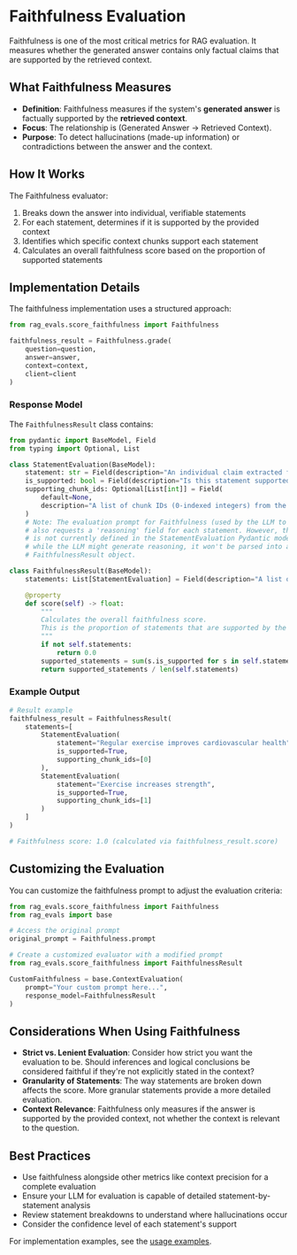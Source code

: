 # Faithfulness Evaluation

Faithfulness is one of the most critical metrics for RAG evaluation. It measures whether the generated answer contains only factual claims that are supported by the retrieved context.

## What Faithfulness Measures

- **Definition**: Faithfulness measures if the system's **generated answer** is factually supported by the **retrieved context**. 
- **Focus**: The relationship is (Generated Answer → Retrieved Context).
- **Purpose**: To detect hallucinations (made-up information) or contradictions between the answer and the context.

## How It Works

The Faithfulness evaluator:

1. Breaks down the answer into individual, verifiable statements
2. For each statement, determines if it is supported by the provided context
3. Identifies which specific context chunks support each statement
4. Calculates an overall faithfulness score based on the proportion of supported statements

## Implementation Details

The faithfulness implementation uses a structured approach:

```python
from rag_evals.score_faithfulness import Faithfulness

faithfulness_result = Faithfulness.grade(
    question=question,
    answer=answer,
    context=context,
    client=client
)
```

### Response Model

The `FaithfulnessResult` class contains:

```python
from pydantic import BaseModel, Field
from typing import Optional, List

class StatementEvaluation(BaseModel):
    statement: str = Field(description="An individual claim extracted from the generated answer.")
    is_supported: bool = Field(description="Is this statement supported by the provided context chunks?")
    supporting_chunk_ids: Optional[List[int]] = Field(
        default=None,
        description="A list of chunk IDs (0-indexed integers) from the provided context that support this statement. Null if not supported or if IDs are not applicable/found."
    )
    # Note: The evaluation prompt for Faithfulness (used by the LLM to generate the data for this model)
    # also requests a 'reasoning' field for each statement. However, this 'reasoning' field
    # is not currently defined in the StatementEvaluation Pydantic model above. Therefore,
    # while the LLM might generate reasoning, it won't be parsed into and available in the
    # FaithfulnessResult object.

class FaithfulnessResult(BaseModel):
    statements: List[StatementEvaluation] = Field(description="A list of all statements extracted from the answer and their evaluation.")

    @property
    def score(self) -> float:
        """
        Calculates the overall faithfulness score.
        This is the proportion of statements that are supported by the context.
        """
        if not self.statements:
            return 0.0
        supported_statements = sum(s.is_supported for s in self.statements)
        return supported_statements / len(self.statements)
```

### Example Output

```python
# Result example
faithfulness_result = FaithfulnessResult(
    statements=[
        StatementEvaluation(
            statement="Regular exercise improves cardiovascular health", 
            is_supported=True, 
            supporting_chunk_ids=[0]
        ),
        StatementEvaluation(
            statement="Exercise increases strength", 
            is_supported=True, 
            supporting_chunk_ids=[1]
        )
    ]
)

# Faithfulness score: 1.0 (calculated via faithfulness_result.score)
```

## Customizing the Evaluation

You can customize the faithfulness prompt to adjust the evaluation criteria:

```python
from rag_evals.score_faithfulness import Faithfulness
from rag_evals import base

# Access the original prompt
original_prompt = Faithfulness.prompt

# Create a customized evaluator with a modified prompt
from rag_evals.score_faithfulness import FaithfulnessResult

CustomFaithfulness = base.ContextEvaluation(
    prompt="Your custom prompt here...",
    response_model=FaithfulnessResult
)
```

## Considerations When Using Faithfulness

- **Strict vs. Lenient Evaluation**: Consider how strict you want the evaluation to be. Should inferences and logical conclusions be considered faithful if they're not explicitly stated in the context?
- **Granularity of Statements**: The way statements are broken down affects the score. More granular statements provide a more detailed evaluation.
- **Context Relevance**: Faithfulness only measures if the answer is supported by the provided context, not whether the context is relevant to the question.

## Best Practices

- Use faithfulness alongside other metrics like context precision for a complete evaluation
- Ensure your LLM for evaluation is capable of detailed statement-by-statement analysis
- Review statement breakdowns to understand where hallucinations occur
- Consider the confidence level of each statement's support

For implementation examples, see the [usage examples](../usage/examples.md).